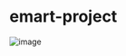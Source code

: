 # emart-project
![image](https://github.com/MagedElgamal/emart-project/assets/54588651/9c993d7e-d40a-4ad8-8dd5-8b496e7157b4)
